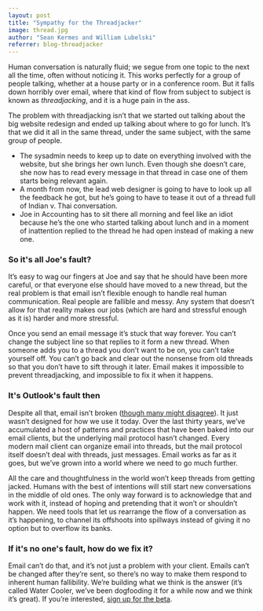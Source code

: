 ```yaml
---
layout: post
title: "Sympathy for the Threadjacker"
image: thread.jpg
author: "Sean Kermes and William Lubelski"
referrer: blog-threadjacker
---
```


Human conversation is naturally fluid; we segue from one topic to the next all the time, often without noticing it.  This works perfectly for a group of people talking, whether at a house party or in a conference room.  But it falls down horribly over email, where that kind of flow from subject to subject is known as *threadjacking*, and it is a huge pain in the ass.

The problem with threadjacking isn’t that we started out talking about the big website redesign and ended up talking about where to go for lunch.  It’s that we did it all in the same thread, under the same subject, with the same group of people.

* The sysadmin needs to keep up to date on everything involved with the website, but she brings her own lunch.  Even though she doesn’t care, she now has to read every message in that thread in case one of them starts being relevant again.
* A month from now, the lead web designer is going to have to look up all the feedback he got, but he’s going to have to tease it out of a thread full of Indian v. Thai conversation.
* Joe in Accounting has to sit there all morning and feel like an idiot because he’s the one who started talking about lunch and in a moment of inattention replied to the thread he had open instead of making a new one.

### So it's all Joe's fault?

It’s easy to wag our fingers at Joe and say that he should have been more careful, or that everyone else should have moved to a new thread, but the real problem is that email isn’t flexible enough to handle real human communication.  Real people are fallible and messy.  Any system that doesn’t allow for that reality makes our jobs (which are hard and stressful enough as it is) harder and more stressful.

Once you send an email message it’s stuck that way forever.  You can’t change the subject line so that replies to it form a new thread.  When someone adds you to a thread you don’t want to be on, you can’t take yourself off.  You can’t go back and clear out the nonsense from old threads so that you don’t have to sift through it later.
Email makes it impossible to prevent threadjacking, and impossible to fix it when it happens.

### It's Outlook's fault then

Despite all that, email isn’t broken ([though many might disagree](https://www.google.com/search?hl=en&q=email%20is%20broken)). It just wasn’t designed for how we use it today.  Over the last thirty years, we’ve accumulated a host of patterns and practices that have been baked into our email clients, but the underlying mail protocol hasn’t changed.  Every modern mail client can organize email into threads, but the mail protocol itself doesn’t deal with threads, just messages.  Email works as far as it goes, but we’ve grown into a world where we need to go much further.

All the care and thoughtfulness in the world won’t keep threads from getting jacked.  Humans with the best of intentions will still start new conversations in the middle of old ones.  The only way forward is to acknowledge that and work with it, instead of hoping and pretending that it won’t or shouldn’t happen.  We need tools that let us rearrange the flow of a conversation as it’s happening, to channel its offshoots into spillways instead of giving it no option but to overflow its banks.

### If it's no one's fault, how do we fix it?

Email can’t do that, and it’s not just a problem with your client.  Emails can’t be changed after they’re sent, so there’s no way to make them respond to inherent human fallibility.  We’re building what we think is the answer (it’s called Water Cooler, we’ve been dogfooding it for a while now and we think it’s great).  If you’re interested, [sign up for the beta](http://watercooler.io?refer=blog-threadjacker).
